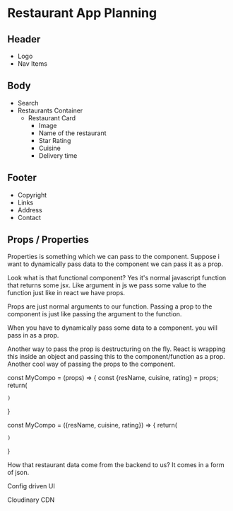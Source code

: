 # Restaurant App Planning

## Header

- Logo
- Nav Items

## Body

- Search
- Restaurants Container
  - Restaurant Card
    - Image
    - Name of the restaurant
    - Star Rating
    - Cuisine
    - Delivery time

## Footer

- Copyright
- Links
- Address
- Contact

## Props / Properties

Properties is something which we can pass to the component. Suppose i want to dynamically pass data to the component we can pass it as a prop.

Look what is that functional component? Yes it's normal javascript function that returns some jsx.
Like argument in js we pass some value to the function just like in react we have props.

Props are just normal arguments to our function.
Passing a prop to the component is just like passing the argument to the function.

When you have to dynamically pass some data to a component. you will pass in as a prop.


Another way to pass the prop is destructuring on the fly.  React is wrapping this inside an object and passing this to the component/function as a prop.
Another cool way of passing the props to the component.

const MyCompo = (props) => {
    const {resName, cuisine, rating} = props;
    return(

    )
}

const MyCompo = ({resName, cuisine, rating}) => {
    return(

    )
}

How that restaurant data come from the backend to us?
It comes in a form of json.


Config driven UI

Cloudinary CDN